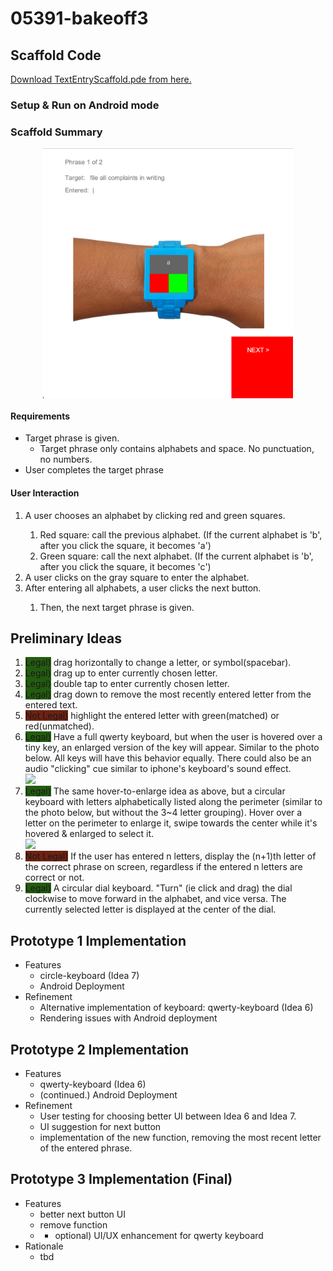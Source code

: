 # 05391-bakeoff3

## Scaffold Code
[Download TextEntryScaffold.pde from here.](https://github.com/ikang9712/05391-bakeoff3/tree/main/TextEntryScaffold)
### Setup & Run on Android mode

### Scaffold Summary
<p align="center">
  <img align="center" src="./scaffold_img1.png" width="400" height="400">
</p>

#### Requirements
- Target phrase is given.
  - Target phrase only contains alphabets and space. No punctuation, no numbers. 
- User completes the target phrase


#### User Interaction
<ol>
  <li>A user chooses an alphabet by clicking red and green squares. </li>
  <ol>
    <li>Red square: call the previous alphabet. (If the current alphabet is 'b', after you click the square, it becomes 'a')</li>
    <li>Green square: call the next alphabet. (If the current alphabet is 'b', after you click the square, it becomes 'c')</li>
  </ol>
  <li>A user clicks on the gray square to enter the alphabet.</li>
  <li>After entering all alphabets, a user clicks the next button.</li>
  <ol>
    <li>Then, the next target phrase is given. </li>
  </ol>
</ol>

## Preliminary Ideas
<ol>
  <li><p style="background-color: #235c0f; display:inline">Legal)</p> drag horizontally to change a letter, or symbol(spacebar). </li>
  <li><p style="background-color: #235c0f; display:inline">Legal)</p> drag up to enter currently chosen letter. </li>
  <li><p style="background-color: #235c0f; display:inline">Legal)</p> double tap to enter currently chosen letter. </li>
  <li><p style="background-color: #235c0f; display:inline">Legal)</p> drag down to remove the most recently entered letter from the entered text. </li>
  <li><p style="background-color: #6e2212; display:inline">Not Legal)</p> highlight the entered letter with green(matched) or red(unmatched). </li> 
  
  <li><p style="background-color: #235c0f; display:inline">Legal)</p> Have a full qwerty keyboard, but when the user is hovered over a tiny key, an enlarged version of the key will appear. Similar to the photo below. All keys will have this behavior equally. There could also be an audio "clicking" cue similar to iphone's keyboard's sound effect.
  </br>
  <img src="https://files.slack.com/files-pri/T039USHQRPZ-F03BY00C480/278080881_703835167697928_2143444902946391046_n.png?pub_secret=64ec112138" width="150">
  </li>
  <li><p style="background-color: #235c0f; display:inline">Legal)</p> The same hover-to-enlarge idea as above, but a circular keyboard with letters alphabetically listed along the perimeter (similar to the photo below, but without the 3~4 letter grouping). Hover over a letter on the perimeter to enlarge it, swipe towards the center while it's hovered & enlarged to select it. 
  </br>
  <img src="https://files.slack.com/files-pri/T039USHQRPZ-F03ATK489P1/circular_keyboard.png?pub_secret=2047e3f787" style="width:15%;">
  </li>
  <li><p style="background-color: #6e2212; display:inline">Not Legal)</p> If the user has entered n letters, display the (n+1)th letter of the correct phrase on screen, regardless if the entered n letters are correct or not.</li>
  <li><p style="background-color: #235c0f; display:inline">Legal)</p> A circular dial keyboard. "Turn" (ie click and drag) the dial clockwise to move forward in the alphabet, and vice versa. The currently selected letter is displayed at the center of the dial.</li>
</ol>

## Prototype 1 Implementation
- Features
  - circle-keyboard (Idea 7)
  - Android Deployment
- Refinement
  - Alternative implementation of keyboard: qwerty-keyboard (Idea 6)
  - Rendering issues with Android deployment 

## Prototype 2 Implementation
- Features
  - qwerty-keyboard (Idea 6)
  - (continued.) Android Deployment
- Refinement
  - User testing for choosing better UI between Idea 6 and Idea 7.
  - UI suggestion for next button
  - implementation of the new function, removing the most recent letter of the entered phrase.


## Prototype 3 Implementation (Final)
- Features
  - better next button UI
  - remove function 
  - + optional) UI/UX enhancement for qwerty keyboard
- Rationale
  - tbd
